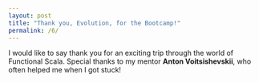```yaml
---
layout: post
title: "Thank you, Evolution, for the Bootcamp!"
permalink: /6/
---
```

I would like to say thank you for an exciting trip through the world of Functional Scala. Special thanks to my mentor **Anton Voitsishevskii**, who often helped me when I got stuck!
